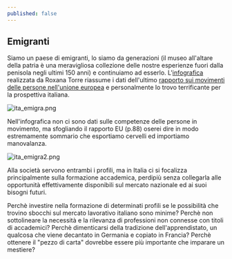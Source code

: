 ```yaml
---
published: false
---
```

## Emigranti

Siamo un paese di emigranti, lo siamo da generazioni (il museo all'altare della patria è una meravigliosa collezione delle nostre esperienze fuori dalla penisola negli ultimi 150 anni) e continuiamo ad esserlo.
L'[infografica](https://www.torre.nl/EUmoves/) realizzata da Roxana Torre riassume i dati dell'ultimo [rapporto sui movimenti delle persone nell'unione europea](https://ec.europa.eu/social/main.jsp?catId=738&langId=en&pubId=8174&furtherPubs=yes) e personalmente lo trovo terrificante per la prospettiva italiana.

![ita_emigra.png]({{site.baseurl}}/images/ita_emigra.png)

Nell'infografica non ci sono dati sulle competenze delle persone in movimento, ma sfogliando il rapporto EU (p.88) oserei dire in modo estremamente sommario che esportiamo cervelli ed importiamo manovalanza.

![ita_emigra2.png]({{site.baseurl}}/images/ita_emigra2.png)


Alla società servono entrambi i profili, ma in Italia ci si focalizza principalmente sulla formazione accademica, perdipiù senza collegarla alle opportunità effettivamente disponibili sul mercato nazionale ed ai suoi bisogni futuri. 

Perchè investire nella formazione di determinati profili se le possibilità che trovino sbocchi sul mercato lavorativo italiano sono minime? 
Perchè non sottolineare la necessità e la rilevanza di professioni non connesse con titoli di accademici?
Perchè dimenticarsi della tradizione dell'apprendistato, un qualcosa che viene decantato in Germania e copiato in Francia?
Perchè ottenere il "pezzo di carta" dovrebbe essere più importante che imparare un mestiere?
